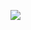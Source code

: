 [![](http://img.youtube.com/vi/aHh2uQ2qWXA/0.jpg)](http://www.youtube.com/watch?v=aHh2uQ2qWXA "Block Breaker - Gameplay")
